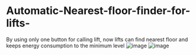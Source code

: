 # Automatic-Nearest-floor-finder-for-lifts-
By using only one button for calling lift, now lifts can find nearest floor and keeps energy consumption to the minimum level
![image](https://user-images.githubusercontent.com/65885245/208236941-3432d8eb-4389-4956-995f-a15569833a65.png)
![image](https://user-images.githubusercontent.com/65885245/208236971-50049987-b92a-4836-92c5-1ab1b19e84cc.png)

